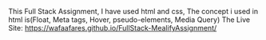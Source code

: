 This Full Stack Assignment, I have used html and css, The concept i used in html is(Float, Meta tags, Hover, pseudo-elements, Media Query) The Live Site:  https://wafaafares.github.io/FullStack-MealifyAssignment/

